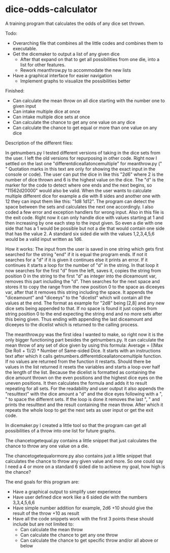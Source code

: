 # dice-odds-calculator
A training program that calculates the odds of any dice set thrown.

Todo:
- Overarching file that combines all the little codes and combines them to executable.
- Get the dicemaker to output a list of any given dice
    - After that expand on that to get all possibilities from one die, into a list for other features.
    - Rework meanthrow.py to accommodate the new lists 
- Have a graphical interface for easier navigation
    - Implement graphs to visualize the possibilities better

Finished:
- Can calculate the mean throw on all dice starting with the number one to given input
- Can intake multiple dice at once
- Can intake multiple dice sets at once
- Can calculate the chance to get any one value on any dice
- Can calculate the chance to get equal or more than one value on any dice

Description of the different files:

In getnumbers.py I tested different versions of taking in the dice sets from the user.
I left the old versions for repurposing in other code.
Right now I settled on the last one "differentdiceallatoncemultiple" for meanthrow.py (" " Quotation marks in this text are only for showing the exact input in the console or code).
The user can put the dice in like this "2d6" where 2 is the number of dice thrown and 6 is the highest value on the dice.
The "d" is the marker for the code to detect where one ends and the next begins, so "11562d20000" would also be valid.
When the user wants to calculate multiple different dice for example a die with 8 sides and another one with 12 they can input them like this: "1d8 1d12".
The program can detect the space between the sets and calculates the next one accordingly.
I also coded a few error and exception handlers for wrong input.
Also in this file is the exit code.
Right now it can only handle dice with values starting at 1 and then increasing by one each step to the input given.
So even a die with one side that has a 1 would be possible but not a die that would contain one side that has the value 2.
A standard six sided die with the values 1,2,3,4,5,6 would be a valid input written as 1d6.

How it works: The input from the user is saved in one string which gets first searched for the string "end" if it is equal the program ends.
If not it searches for a "d" if it is given it continues else it prints an error.
If it continues it starts a loop for the number of "d" in the string.
In that loop it now searches for the first "d" from the left, saves it, copies the string from position 0 in the string to the first "d" as integer into the diceamount var, removes this part including the "d".
Then searches for the next space and stores it to copy the range from the new position 0 to the space as diceeyes var, after that it removes this string including the space.
It appends the "diceamount" and "diceeys" to the "dicelist" which will contain all the values at the end.
The format as example for "2d8" being [2,8] and any new dice sets being appended to that.
If no space is found it just copies from string position 0 to the end expecting the string end and no more sets after this being given.
Thus ending with appending the last diceamount and diceeyes to the dicelist which is returned to the calling process.

The meanthrow.py was the first idea I wanted to make, so right now it is the only bigger functioning part besides the getnumbers.py.
It can calculate the mean throw of any set of dice given by using this formula: Average = ((Max Die Roll + 1)/2) * Number of Same-sided Dice.
It starts with an instructions text after which it calls getnumbers.differentdiceallatoncemultiple function.
If no values are returned from the function it restarts.
Should there be values in the list returned it resets the variables and starts a loop over half the length of the list.
Because the dicelist is formatted as containing the dice amount thrown on the even positions and the highest dice eyes on the uneven positions.
It then calculates the formula and adds it to result repeating for all sets.
For the readability and user output it also appends the "resulttext" with the dice amount a "d" and the dice eyes  following with a ", " to space the different sets.
If the loop is done it removes the last ", " and prints the resulttext and the result containing the mean throw.
After which it repeats the whole loop to get the next sets as user input or get the exit code.

In dicemaker.py I created a little tool so that the program can get all possibilities of a throw into one list for future graphs.

The chancetogetequal.py contains a little snippet that just calculates the chance to throw any one value on a die.

The chancetogetequalormore.py also contains just a little snippet that calculates the chance to throw any given value and more.
So one could say I need a 4 or more on a standard 6 sided die to achieve my goal, how high is the chance?

The end goals for this program are:
- Have a graphical output to simplify user experience
- Have user defined dice work like a 6 sided die with the numbers 3,3,4,5,6,6
- Have simple number addition for example, 2d6 +10 should give the result of the throw +10 as result
- Have all the code snippets work with the first 3 points these should include but are not limited to:
  - Can calculate the mean throw
  - Can calculate the chance to get any one throw
  - Can calculate the chance to get specific throw and/or all above or below